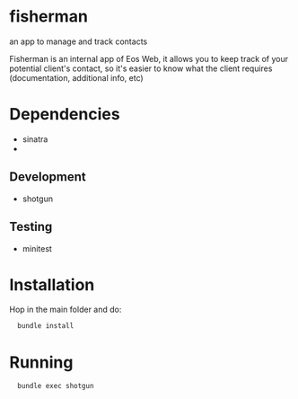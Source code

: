 # fisherman
an app to manage and track contacts

Fisherman is an internal app of Eos Web, it allows you to keep track of your potential client's contact,
so it's easier to know what the client requires (documentation, additional info, etc)

Dependencies
============

- sinatra
- 

Development
-------
- shotgun

Testing
-------

- minitest


Installation
============

Hop in the main folder and do:

~~~ bash
  bundle install
~~~

Running
=======

~~~ bash
  bundle exec shotgun
~~~
